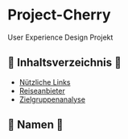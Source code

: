 # Project-Cherry
User Experience Design Projekt

## :link: Inhaltsverzeichnis :link:

- [Nützliche Links](/Understand/NützlicheLinks.md)
- [Reiseanbieter](/Understand/Reiseanbieter.md)
- [Zielgruppenanalyse](/Understand/Zielgruppenanalyse.md)

## 📖 Namen 📖
